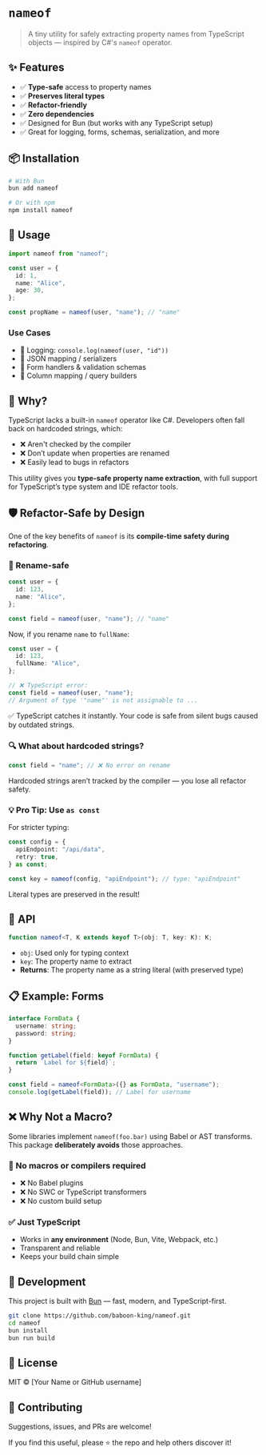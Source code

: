 # `nameof`

> A tiny utility for safely extracting property names from TypeScript objects — inspired by C#'s `nameof` operator.

## ✨ Features

- ✅ **Type-safe** access to property names
- ✅ **Preserves literal types**
- ✅ **Refactor-friendly**
- ✅ **Zero dependencies**
- ✅ Designed for Bun (but works with any TypeScript setup)
- ✅ Great for logging, forms, schemas, serialization, and more

## 📦 Installation

```bash
# With Bun
bun add nameof

# Or with npm
npm install nameof
```

## 🚀 Usage

```ts
import nameof from "nameof";

const user = {
  id: 1,
  name: "Alice",
  age: 30,
};

const propName = nameof(user, "name"); // "name"
```

### Use Cases

- 🐞 Logging: `console.log(nameof(user, "id"))`
- 📄 JSON mapping / serializers
- 🧪 Form handlers & validation schemas
- 🔧 Column mapping / query builders

## 🧠 Why?

TypeScript lacks a built-in `nameof` operator like C#. Developers often fall back on hardcoded strings, which:

- ❌ Aren't checked by the compiler
- ❌ Don’t update when properties are renamed
- ❌ Easily lead to bugs in refactors

This utility gives you **type-safe property name extraction**, with full support for TypeScript’s type system and IDE refactor tools.

## 🛡️ Refactor-Safe by Design

One of the key benefits of `nameof` is its **compile-time safety during refactoring**.

### 🔁 Rename-safe

```ts
const user = {
  id: 123,
  name: "Alice",
};

const field = nameof(user, "name"); // "name"
```

Now, if you rename `name` to `fullName`:

```ts
const user = {
  id: 123,
  fullName: "Alice",
};

// ❌ TypeScript error:
const field = nameof(user, "name");
// Argument of type '"name"' is not assignable to ...
```

✅ TypeScript catches it instantly. Your code is safe from silent bugs caused by outdated strings.

### 🔍 What about hardcoded strings?

```ts
const field = "name"; // ❌ No error on rename
```

Hardcoded strings aren’t tracked by the compiler — you lose all refactor safety.

### 💡 Pro Tip: Use `as const`

For stricter typing:

```ts
const config = {
  apiEndpoint: "/api/data",
  retry: true,
} as const;

const key = nameof(config, "apiEndpoint"); // type: "apiEndpoint"
```

Literal types are preserved in the result!

## 📌 API

```ts
function nameof<T, K extends keyof T>(obj: T, key: K): K;
```

- `obj`: Used only for typing context
- `key`: The property name to extract
- **Returns**: The property name as a string literal (with preserved type)

## 📋 Example: Forms

```ts
interface FormData {
  username: string;
  password: string;
}

function getLabel(field: keyof FormData) {
  return `Label for ${field}`;
}

const field = nameof<FormData>({} as FormData, "username");
console.log(getLabel(field)); // Label for username
```

## ❌ Why Not a Macro?

Some libraries implement `nameof(foo.bar)` using Babel or AST transforms. This package **deliberately avoids** those approaches.

### 🚫 No macros or compilers required

- ❌ No Babel plugins
- ❌ No SWC or TypeScript transformers
- ❌ No custom build setup

### ✅ Just TypeScript

- Works in **any environment** (Node, Bun, Vite, Webpack, etc.)
- Transparent and reliable
- Keeps your build chain simple

## 🔧 Development

This project is built with [Bun](https://bun.sh/) — fast, modern, and TypeScript-first.

```bash
git clone https://github.com/baboon-king/nameof.git
cd nameof
bun install
bun run build
```

## 📄 License

MIT © \[Your Name or GitHub username]

## 🙌 Contributing

Suggestions, issues, and PRs are welcome!

If you find this useful, please ⭐️ the repo and help others discover it!
